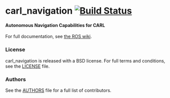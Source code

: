 carl_navigation [![Build Status](https://api.travis-ci.org/WPI-RAIL/carl_navigation.png)](https://travis-ci.org/WPI-RAIL/carl_navigation)
===============

#### Autonomous Navigation Capabilities for CARL
For full documentation, see [the ROS wiki](http://ros.org/wiki/carl_navigation).

### License
carl_navigation is released with a BSD license. For full terms and conditions, see the [LICENSE](LICENSE) file.

### Authors
See the [AUTHORS](AUTHORS.md) file for a full list of contributors.
